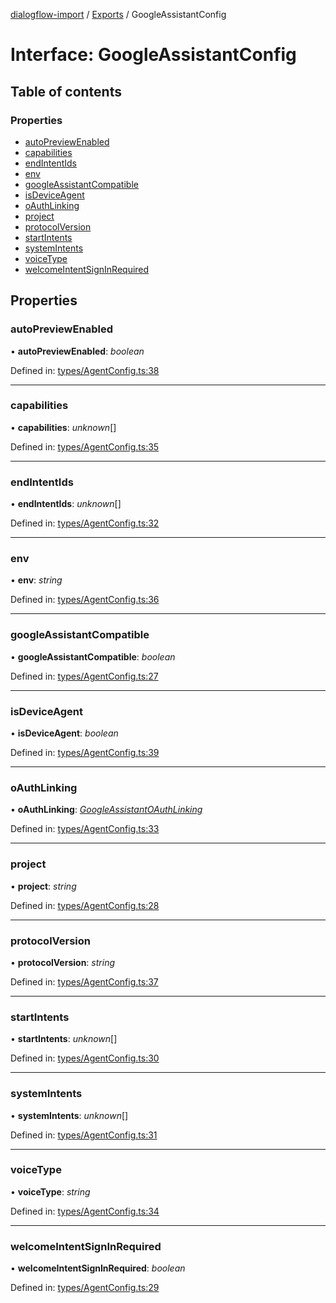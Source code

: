 [dialogflow-import](../README.md) / [Exports](../modules.md) / GoogleAssistantConfig

# Interface: GoogleAssistantConfig

## Table of contents

### Properties

- [autoPreviewEnabled](googleassistantconfig.md#autopreviewenabled)
- [capabilities](googleassistantconfig.md#capabilities)
- [endIntentIds](googleassistantconfig.md#endintentids)
- [env](googleassistantconfig.md#env)
- [googleAssistantCompatible](googleassistantconfig.md#googleassistantcompatible)
- [isDeviceAgent](googleassistantconfig.md#isdeviceagent)
- [oAuthLinking](googleassistantconfig.md#oauthlinking)
- [project](googleassistantconfig.md#project)
- [protocolVersion](googleassistantconfig.md#protocolversion)
- [startIntents](googleassistantconfig.md#startintents)
- [systemIntents](googleassistantconfig.md#systemintents)
- [voiceType](googleassistantconfig.md#voicetype)
- [welcomeIntentSignInRequired](googleassistantconfig.md#welcomeintentsigninrequired)

## Properties

### autoPreviewEnabled

• **autoPreviewEnabled**: *boolean*

Defined in: [types/AgentConfig.ts:38](https://github.com/edupsousa/dialogflow-import/blob/cb3143e/src/types/AgentConfig.ts#L38)

___

### capabilities

• **capabilities**: *unknown*[]

Defined in: [types/AgentConfig.ts:35](https://github.com/edupsousa/dialogflow-import/blob/cb3143e/src/types/AgentConfig.ts#L35)

___

### endIntentIds

• **endIntentIds**: *unknown*[]

Defined in: [types/AgentConfig.ts:32](https://github.com/edupsousa/dialogflow-import/blob/cb3143e/src/types/AgentConfig.ts#L32)

___

### env

• **env**: *string*

Defined in: [types/AgentConfig.ts:36](https://github.com/edupsousa/dialogflow-import/blob/cb3143e/src/types/AgentConfig.ts#L36)

___

### googleAssistantCompatible

• **googleAssistantCompatible**: *boolean*

Defined in: [types/AgentConfig.ts:27](https://github.com/edupsousa/dialogflow-import/blob/cb3143e/src/types/AgentConfig.ts#L27)

___

### isDeviceAgent

• **isDeviceAgent**: *boolean*

Defined in: [types/AgentConfig.ts:39](https://github.com/edupsousa/dialogflow-import/blob/cb3143e/src/types/AgentConfig.ts#L39)

___

### oAuthLinking

• **oAuthLinking**: [*GoogleAssistantOAuthLinking*](googleassistantoauthlinking.md)

Defined in: [types/AgentConfig.ts:33](https://github.com/edupsousa/dialogflow-import/blob/cb3143e/src/types/AgentConfig.ts#L33)

___

### project

• **project**: *string*

Defined in: [types/AgentConfig.ts:28](https://github.com/edupsousa/dialogflow-import/blob/cb3143e/src/types/AgentConfig.ts#L28)

___

### protocolVersion

• **protocolVersion**: *string*

Defined in: [types/AgentConfig.ts:37](https://github.com/edupsousa/dialogflow-import/blob/cb3143e/src/types/AgentConfig.ts#L37)

___

### startIntents

• **startIntents**: *unknown*[]

Defined in: [types/AgentConfig.ts:30](https://github.com/edupsousa/dialogflow-import/blob/cb3143e/src/types/AgentConfig.ts#L30)

___

### systemIntents

• **systemIntents**: *unknown*[]

Defined in: [types/AgentConfig.ts:31](https://github.com/edupsousa/dialogflow-import/blob/cb3143e/src/types/AgentConfig.ts#L31)

___

### voiceType

• **voiceType**: *string*

Defined in: [types/AgentConfig.ts:34](https://github.com/edupsousa/dialogflow-import/blob/cb3143e/src/types/AgentConfig.ts#L34)

___

### welcomeIntentSignInRequired

• **welcomeIntentSignInRequired**: *boolean*

Defined in: [types/AgentConfig.ts:29](https://github.com/edupsousa/dialogflow-import/blob/cb3143e/src/types/AgentConfig.ts#L29)
